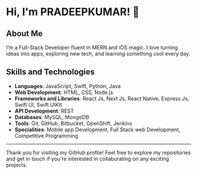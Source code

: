 # Hi, I'm PRADEEPKUMAR! 👋

## About Me

I’m a Full-Stack Developer fluent in MERN and iOS magic. I love turning ideas into apps, exploring new tech, and learning something cool every day.

## Skills and Technologies

- **Languages**: JavaScript, Swift, Python, Java
- **Web Development**: HTML, CSS, Node.js
- **Frameworks and Libraries**: React Js, Next Js, React Native, Express Js, Swift UI, Swift UIKIt
- **API Development**: REST
- **Databases**: MySQL, MongoDB
- **Tools**: Git, GitHub, Bitbucket, OpenShift, Jenkins
- **Specialities**: Mobile app Development, Full Stack web Development, Competitive Programming
<!--
<p>&nbsp;<img align="center" src="https://github-readme-stats.vercel.app/api?username=pradeepkumar24rk&show_icons=true&locale=en" alt="pradeepkumar24rk" /></p>

<p><img align="center" src="https://github-readme-streak-stats.herokuapp.com/?user=pradeepkumar24rk&" alt="pradeepkumar24rk" /></p>
-->
---

Thank you for visiting my GitHub profile! Feel free to explore my repositories and get in touch if you're interested in collaborating on any exciting projects.
